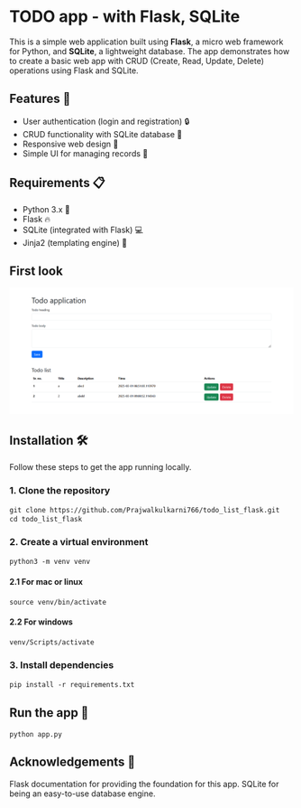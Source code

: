 # TODO app -  with Flask, SQLite

This is a simple web application built using **Flask**, a micro web framework for Python, and **SQLite**, a lightweight database. The app demonstrates how to create a basic web app with CRUD (Create, Read, Update, Delete) operations using Flask and SQLite.

## Features 🌟

- User authentication (login and registration) 🔒
- CRUD functionality with SQLite database 💾
- Responsive web design 📱
- Simple UI for managing records 📝

## Requirements 📋

- Python 3.x 🐍
- Flask 🔥
- SQLite (integrated with Flask) 💻
- Jinja2 (templating engine) 🎨

## First look
![Alt text](ss.png)


## Installation 🛠️

Follow these steps to get the app running locally.

### 1. Clone the repository

```
git clone https://github.com/Prajwalkulkarni766/todo_list_flask.git
cd todo_list_flask
```

### 2. Create a virtual environment
```
python3 -m venv venv
```

#### 2.1 For mac or linux
```
source venv/bin/activate    
```

#### 2.2 For windows
```
venv/Scripts/activate      
```

### 3. Install dependencies
``` 
pip install -r requirements.txt
```

## Run the app 🚀
```
python app.py
```

## Acknowledgements 🙏
Flask documentation for providing the foundation for this app.
SQLite for being an easy-to-use database engine.